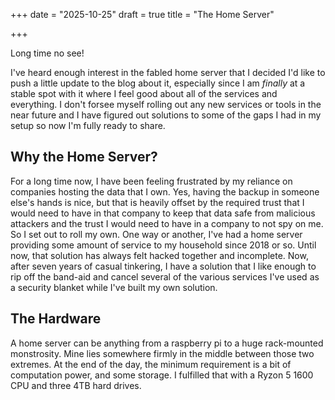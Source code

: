 +++
date = "2025-10-25"
draft = true
title = "The Home Server"

+++

Long time no see!

I've heard enough interest in the fabled home server that I decided I'd like to push a little update to the blog about it, especially since I am *finally* at a stable spot with it where I feel good about all of the  services and everything. I don't forsee myself rolling out any new services or tools in the near future and I have figured out solutions to some of the gaps I had in my setup so now I'm fully ready to share.

## Why the Home Server?

For a long time now, I have been feeling frustrated by my reliance on companies hosting the data that I own. Yes, having the backup in someone else's hands is nice, but that is heavily offset by the required trust that I would need to have in that company to keep that data safe from malicious attackers and the trust I would need to have in a company to not spy on me. So I set out to roll my own. One way or another, I've had a home server providing some amount of service to my household since 2018 or so. Until now, that solution has always felt hacked together and incomplete. Now, after seven years of casual tinkering, I have a solution that I like enough to rip off the band-aid and cancel several of the various services I've used as a security blanket while I've built my own solution.

## The Hardware

A home server can be anything from a raspberry pi to a huge rack-mounted monstrosity. Mine lies somewhere firmly in the middle between those two extremes. At the end of the day, the minimum requirement is a bit of computation power, and some storage. I fulfilled that with a Ryzon 5 1600 CPU and three 4TB hard drives.

